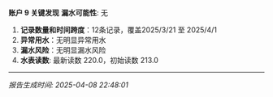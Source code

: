 **账户 9 关键发现**
**漏水可能性**: 无
1. **记录数量和时间跨度**：12条记录，覆盖2025/3/21 至 2025/4/1
2. **异常用水**：无明显异常用水
3. **漏水风险**：无明显漏水风险
4. **水表读数**: 最新读数 220.0，初始读数 213.0

---
*报告生成时间: 2025-04-08 22:48:01*